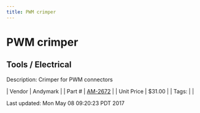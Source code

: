 ```yaml
---
title: PWM crimper
---
```


# PWM crimper
## Tools / Electrical
Description: 	Crimper for PWM connectors 

| Vendor | Andymark | 
| Part # | [AM-2672](http://www.andymark.com/product-p/am-2672.htm) | 
| Unit Price | $31.00 | 
| Tags: |  | 

Last updated: Mon May 08 09:20:23 PDT 2017